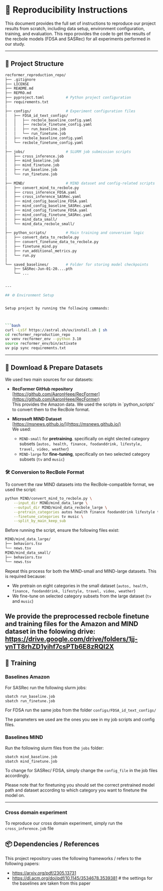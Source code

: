 # 🔁 Reproducibility Instructions

This document provides the full set of instructions to reproduce our project results from scratch, including data setup, environment configuration, training, and evaluation. This repo provides the code to get the results of the recbole models (FDSA and SASRec) for all experiments performed in our study.

---

## 🧱 Project Structure

```bash
recformer_reproduction_repo/
├── .gitignore
├── LICENSE
├── README.md
├── REPRO.md                
├── pyproject.toml          # Python project configuration
├── requirements.txt
│
├── configs/                # Experiment configuration files
│   ├── FDSA_id_text_configs/
│   │   ├── recbole_baseline_config.yaml
│   │   ├── recbole_finetune_config.yaml
│   │   ├── run_baseline.job
│   │   └── run_finetune.job
│   ├── recbole_baseline_config.yaml
│   └── recbole_finetune_config.yaml
│
├── jobs/                   # SLURM job submission scripts
│   ├── cross_inference.job
│   ├── mind_baseline.job
│   ├── mind_finetune.job
│   ├── run_baseline.job
│   └── run_finetune.job
│
├── MIND/                   # MIND dataset and config-related scripts
│   ├── convert_mind_to_recbole.py
│   ├── cross_inference_FDSA.yaml
│   ├── cross_inference_SASRec.yaml
│   ├── mind_config_baseline_FDSA.yaml
│   ├── mind_config_baseline_SASRec.yaml
│   ├── mind_config_finetune_FDSA.yaml
│   ├── mind_config_finetune_SASRec.yaml
│   ├── mind_data_small/
│   └── mind_data_recbole_small/
│
├── python_scripts/         # Main training and conversion logic
│   ├── convert_data_to_recbole.py
│   ├── convert_finetune_data_to_recbole.py
│   ├── finetune_mind.py
│   ├── run_additional_metrics.py
│   └── run.py
│
└── saved_baselines/        # Folder for storing model checkpoints
    ├── SASRec-Jun-01-20....pth
    └── ...


---

## ⚙️ Environment Setup


Setup project by running the following commands:



```bash
curl -LsSf https://astral.sh/uv/install.sh | sh
cd recformer_reproduction_repo
uv venv recformer_env --python 3.10
source recformer_env/bin/activate
uv pip sync requirements.txt
```

---

## 📂 Download & Prepare Datasets

We used two main sources for our datasets:

- **RecFormer GitHub repository**  
  [https://github.com/AaronHeee/RecFormer](https://github.com/AaronHeee/RecFormer)  
  This provides the Amazon data. We used the scripts in `python_scripts' to convert them to the RecBole format.

- **Microsoft MIND Dataset**  
  [https://msnews.github.io/](https://msnews.github.io/)  
  We used:
  - `MIND-small` for **pretraining**. specifically on eight slected category subsets (```autos, health, finance, foodanddrink, lifestyle, travel, video, weather```)
  - `MIND-large` for **fine-tuning**, specifically on two selected category subsets (```tv``` and ```music```)

### 🛠 Conversion to RecBole Format

To convert the raw MIND datasets into the RecBole-compatible format, we used the script:

```bash
python MIND/convert_mind_to_recbole.py \
    --input_dir MIND/mind_data_large \
    --output_dir MIND/mind_data_recbole_large \
    --pretrain_categories autos health finance foodanddrink lifestyle travel video weather \
    --finetune_categories tv music \
    --split_by_main_keep_sub
```

Before running the script, ensure the following files exist:

```bash
MIND/mind_data_large/
├── behaviors.tsv
└── news.tsv
MIND/mind_data_small/
├── behaviors.tsv
└── news.tsv
```


Repeat this process for both the MIND-small and MIND-large datasets. This is required because:
- We pretrain on eight categories in the small dataset (```autos, health, finance, foodanddrink, lifestyle, travel, video, weather```)
- We fine-tune on selected category subsets from the large dataset (```tv``` and ```music```)

We provide the preprocessed recbole finetune and training files for the Amazon and MIND dataset in the folowing drive: https://drive.google.com/drive/folders/1jj-ynTT8rhZD1yihf7csPTb6E8zRQI2X
---

## 🚀 Training

### Baselines Amazon

For SASRec run the following slurm jobs:

```bash
sbatch run_baseline.job 
sbatch run_finetune.job
```

For FDSA run the same jobs from the folder ```configs/FDSA_id_text_configs/```


The parameters we used are the ones you see in my job scripts and config files.

### Baselines MIND
Run the following slurm files from the ```jobs``` folder:
```bash
sbatch mind_baseline.job 
sbatch mind_finetune.job
```
To change for SASRec/ FDSA, simply change the ```config_file``` in the job files accordingly.

Please note that for finetuning you should set the correct pretrained model path and dataset according to which category you want to finetune the model on.


---

### Cross domain experiment
To reproduce our cross domain experiment, simply run the ```cross_inference.job``` file


## 📦 Dependencies / References

This project repository uses the following frameworks / refers to the following papers:

- https://arxiv.org/pdf/2305.13731
- https://dl.acm.org/doi/pdf/10.1145/3534678.3539381 # the settings for the baselines are taken from this paper


